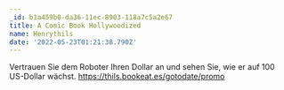 ```yaml
---
_id: b1a459b0-da36-11ec-8903-118a7c5a2e67
title: A Comic Book Hollywoodized
name: Henrythils
date: '2022-05-23T01:21:38.790Z'
---
```

Vertrauen Sie dem Roboter Ihren Dollar an und sehen Sie, wie er auf 100 US-Dollar wächst. https://thils.bookeat.es/gotodate/promo
